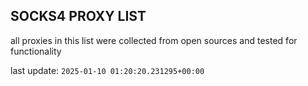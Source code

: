 ## SOCKS4 PROXY LIST

all proxies in this list were collected from open sources and tested for functionality

last update: `2025-01-10 01:20:20.231295+00:00`